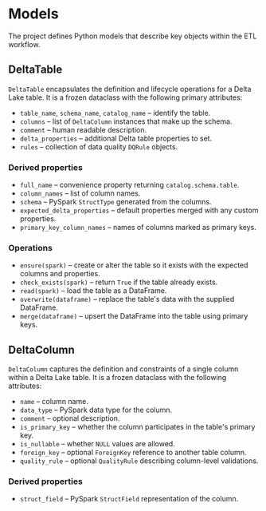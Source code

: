 # Models

The project defines Python models that describe key objects within the ETL workflow.

## DeltaTable

`DeltaTable` encapsulates the definition and lifecycle operations for a Delta Lake table. It is a frozen dataclass with the following primary attributes:

- `table_name`, `schema_name`, `catalog_name` – identify the table.
- `columns` – list of `DeltaColumn` instances that make up the schema.
- `comment` – human readable description.
- `delta_properties` – additional Delta table properties to set.
- `rules` – collection of data quality `DQRule` objects.

### Derived properties

- `full_name` – convenience property returning `catalog.schema.table`.
- `column_names` – list of column names.
- `schema` – PySpark `StructType` generated from the columns.
- `expected_delta_properties` – default properties merged with any custom properties.
- `primary_key_column_names` – names of columns marked as primary keys.

### Operations

- `ensure(spark)` – create or alter the table so it exists with the expected columns and properties.
- `check_exists(spark)` – return `True` if the table already exists.
- `read(spark)` – load the table as a DataFrame.
- `overwrite(dataframe)` – replace the table's data with the supplied DataFrame.
- `merge(dataframe)` – upsert the DataFrame into the table using primary keys.

## DeltaColumn

`DeltaColumn` captures the definition and constraints of a single column within a Delta Lake table. It is a frozen dataclass with the following attributes:

- `name` – column name.
- `data_type` – PySpark data type for the column.
- `comment` – optional description.
- `is_primary_key` – whether the column participates in the table's primary key.
- `is_nullable` – whether `NULL` values are allowed.
- `foreign_key` – optional `ForeignKey` reference to another table column.
- `quality_rule` – optional `QualityRule` describing column-level validations.

### Derived properties

- `struct_field` – PySpark `StructField` representation of the column.

